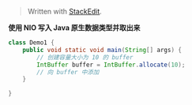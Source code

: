 


> Written with [StackEdit](https://stackedit.io/).

**使用 NIO 写入 Java 原生数据类型并取出来**

```java
class Demo1 {
	public void static void main(String[] args) {
		// 创建容量大小为 10 的 buffer
		IntBuffer buffer = IntBuffer.allocate(10);
		// 向 buffer 中添加
	}

}

```
<!--stackedit_data:
eyJoaXN0b3J5IjpbLTE3MjkyNzI1MDVdfQ==
-->